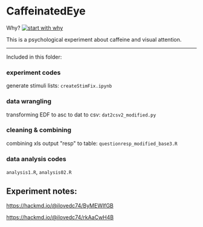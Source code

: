 # CaffeinatedEye

Why? [![start with why](https://img.shields.io/badge/start%20with-why%3F-brightgreen.svg?style=flat)](http://www.ted.com/talks/simon_sinek_how_great_leaders_inspire_action)

This is a psychological experiment about caffeine and visual attention.

---

Included in this folder: 

### experiment codes 
generate stimuli lists: `createStimFix.ipynb`
### data wrangling 
transforming EDF to asc to dat to csv: `dat2csv2_modified.py`
### cleaning & combining 
combining xls output "resp" to table: `questionresp_modified_base3.R`
### data analysis codes
`analysis1.R`, `analysis02.R`

## Experiment notes: 

https://hackmd.io/@ilovedc74/ByMEWIfGB

https://hackmd.io/@ilovedc74/rkAaCwH4B
